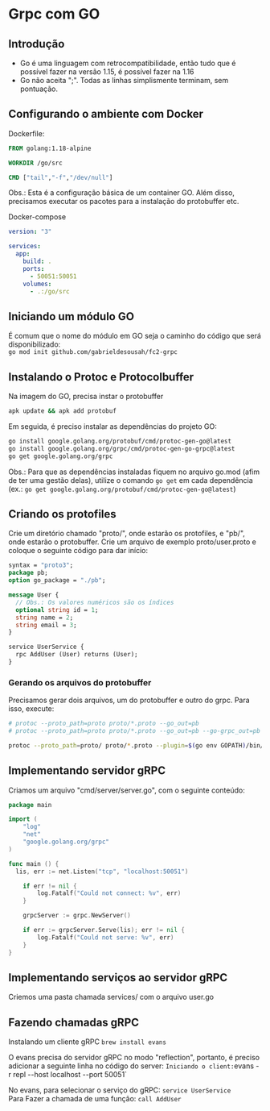 # Grpc com GO

## Introdução

- Go é uma linguagem com retrocompatibilidade, então tudo que é possível fazer na versão 1.15, é possível fazer na 1.16
- Go não aceita ";". Todas as linhas simplismente terminam, sem pontuação.

## Configurando o ambiente com Docker

Dockerfile:

```Dockerfile
FROM golang:1.18-alpine

WORKDIR /go/src

CMD ["tail","-f","/dev/null"]
```

Obs.: Esta é a configuração básica de um container GO. Além disso, precisamos executar os pacotes para a instalação do protobuffer etc.

Docker-compose

```yml
version: "3"

services:
  app:
    build: .
    ports:
      - 50051:50051
    volumes:
      - .:/go/src
```

## Iniciando um módulo GO

É comum que o nome do módulo em GO seja o caminho do código que será disponibilizado:  
`go mod init github.com/gabrieldesousah/fc2-grpc`

## Instalando o Protoc e Protocolbuffer

Na imagem do GO, precisa instar o protobuffer

```sh
apk update && apk add protobuf
```

Em seguida, é preciso instalar as dependências do projeto GO:

```sh
go install google.golang.org/protobuf/cmd/protoc-gen-go@latest
go install google.golang.org/grpc/cmd/protoc-gen-go-grpc@latest
go get google.golang.org/grpc
```

Obs.: Para que as dependências instaladas fiquem no arquivo go.mod (afim de ter uma gestão delas), utilize o comando `go get` em cada dependência (ex.: `go get google.golang.org/protobuf/cmd/protoc-gen-go@latest`)

## Criando os protofiles

Crie um diretório chamado "proto/", onde estarão os protofiles, e "pb/", onde estarão o protobuffer. Crie um arquivo de exemplo proto/user.proto e coloque o seguinte código para dar início:

```proto
syntax = "proto3";
package pb;
option go_package = "./pb";

message User {
  // Obs.: Os valores numéricos são os índices
  optional string id = 1;
  string name = 2;
  string email = 3;
}

service UserService {
  rpc AddUser (User) returns (User);
}
```

### Gerando os arquivos do protobuffer

Precisamos gerar dois arquivos, um do protobuffer e outro do grpc. Para isso, execute:

```sh
# protoc --proto_path=proto proto/*.proto --go_out=pb
# protoc --proto_path=proto proto/*.proto --go_out=pb --go-grpc_out=pb

protoc --proto_path=proto/ proto/*.proto --plugin=$(go env GOPATH)/bin/protoc-gen-go-grpc --go-grpc_out=. --go_out=.
```

## Implementando servidor gRPC

Criamos um arquivo "cmd/server/server.go", com o seguinte conteúdo:

```go
package main

import (
	"log"
	"net"
	"google.golang.org/grpc"
)

func main () {
  lis, err := net.Listen("tcp", "localhost:50051")

	if err != nil {
		log.Fatalf("Could not connect: %v", err)
	}

	grpcServer := grpc.NewServer()

	if err := grpcServer.Serve(lis); err != nil {
		log.Fatalf("Could not serve: %v", err)
	}
}
```

## Implementando serviços ao servidor gRPC

Criemos uma pasta chamada services/ com o arquivo user.go
## Fazendo chamadas gRPC

Instalando um cliente gRPC
`brew install evans`

O evans precisa do servidor gRPC no modo "reflection", portanto, é preciso adicionar a seguinte linha no código do server:
`
Iniciando o client:
`evans -r repl --host localhost --port 50051`

No evans, para selecionar o serviço do gRPC: `service UserService`  
Para Fazer a chamada de uma função: `call AddUser`

